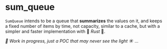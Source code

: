sum_queue
=========

`SumQueue` intends to be a queue that **summarizes** the values
on it, and keeps a fixed number of items by time, not
capacity, similar to a cache, but with a simpler
and faster implementation with :muscle: _Rust_ :crab:.

_:wrench: Work in progress, just a POC that may never
see the light :sunny: ..._
